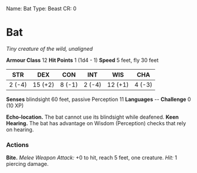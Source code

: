 Name: Bat
Type: Beast
CR: 0

# Bat
_Tiny creature of the wild, unaligned_

**Armour Class** 12
**Hit Points** 1 (1d4 - 1)
**Speed** 5 feet, fly 30 feet

| STR     | DEX     | CON     | INT     | WIS     | CHA     |
|---------|---------|---------|---------|---------|---------|
| 2 (-4)  | 15 (+2) | 8 (-1)  | 2 (-4)  | 12 (+1) | 4 (-3)  |

**Senses** blindsight 60 feet, passive Perception 11
**Languages** --
**Challenge** 0 (10 XP)

**Echo-location.** The bat cannot use its blindsight while deafened.
**Keen Hearing.** The bat has advantage on Wisdom (Perception) checks that rely on hearing.

### Actions
**Bite.** _Melee Weapon Attack:_ +0 to hit, reach 5 feet, one creature. _Hit:_ 1 piercing damage.